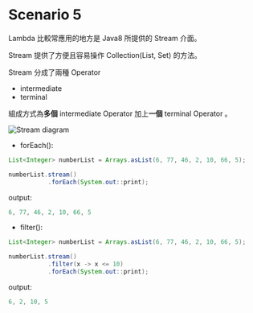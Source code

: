 # Scenario 5

Lambda 比較常應用的地方是 Java8 所提供的 Stream 介面。

Stream 提供了方便且容易操作 Collection(List, Set) 的方法。

Stream 分成了兩種 Operator
- intermediate
- terminal

組成方式為**多個** intermediate Operator 加上**一個** terminal Operator 。

![Stream diagram](https://s29840.pcdn.co/wp-content/uploads/2020/06/238.Java-streams.jpg)


- forEach():

```java
List<Integer> numberList = Arrays.asList(6, 77, 46, 2, 10, 66, 5);

numberList.stream()
           .forEach(System.out::print);
```

output:
```java
6, 77, 46, 2, 10, 66, 5
```

- filter():

```java
List<Integer> numberList = Arrays.asList(6, 77, 46, 2, 10, 66, 5);

numberList.stream()
           .filter(x -> x <= 10)
           .forEach(System.out::print);
```

output:
```java
6, 2, 10, 5
```
